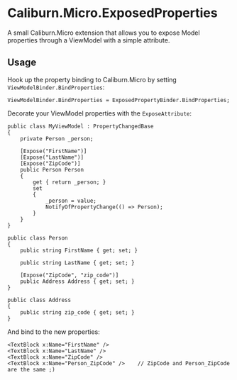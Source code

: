 Caliburn.Micro.ExposedProperties
=============================

A small Caliburn.Micro extension that allows you to expose Model properties through a ViewModel with a simple attribute.

Usage
----------

Hook up the property binding to Caliburn.Micro by setting `ViewModelBinder.BindProperties`:

<!-- language: csharp -->

    ViewModelBinder.BindProperties = ExposedPropertyBinder.BindProperties;
	
Decorate your ViewModel properties with the `ExposeAttribute`:

<!-- language: csharp -->

    public class MyViewModel : PropertyChangedBase
    {
        private Person _person;

        [Expose("FirstName")]
        [Expose("LastName")]
        [Expose("ZipCode")]
        public Person Person
        {
            get { return _person; }
            set
            {
                _person = value;
                NotifyOfPropertyChange(() => Person);
            }
        }
    }

    public class Person
    {
        public string FirstName { get; set; }

        public string LastName { get; set; }

        [Expose("ZipCode", "zip_code")]
        public Address Address { get; set; }
    }

    public class Address
    {
        public string zip_code { get; set; }
    }
	
And bind to the new properties:

<!-- language: xml -->

    <TextBlock x:Name="FirstName" />
    <TextBlock x:Name="LastName" />
    <TextBlock x:Name="ZipCode" />
    <TextBlock x:Name="Person_ZipCode" />    // ZipCode and Person_ZipCode are the same ;)
